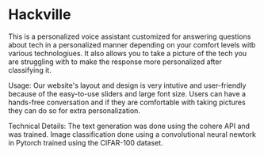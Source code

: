 # Hackville
This is a personalized voice assistant customized for answering questions about tech in a personalized manner depending on your comfort levels witb various technologiues.
It also allows you to take a picture of the tech you are struggling with to make the response more personalized after classifying it.

Usage:
Our website's layout and design is very intutive and user-friendly because of the easy-to-use sliders and large font size.
Users can have a hands-free conversation and if they are comfortable with taking pictures they can do so for extra personalization.

Technical Details:
The text generation was done using the cohere API and was trained. Image classification done using a convolutional neural newtork in Pytorch trained using the CIFAR-100 dataset.


